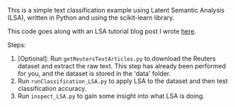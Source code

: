 This is a simple text classification example using Latent Semantic Analysis (LSA), written in Python and using the scikit-learn library. 

This code goes along with an LSA tutorial blog post I wrote [here](http://mccormickml.com/tutorials/2016/03/25/lsa-for-text-classification-tutorial/).

Steps:
1. [Optional]: Run `getReutersTextArticles.py` to download the Reuters dataset and extract the raw text. This step has already been performed for you, and the dataset is stored in the 'data' folder.
2. Run `runClassification_LSA.py` to apply LSA to the dataset and then test classification accuracy.
3. Run `inspect_LSA.py` to gain some insight into what LSA is doing.
